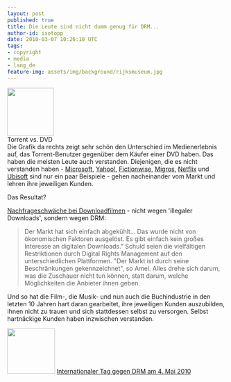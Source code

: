 ```yaml
---
layout: post
published: true
title: Die Leute sind nicht dumm genug für DRM...
author-id: isotopp
date: 2010-03-07 10:26:10 UTC
tags:
- copyright
- media
- lang_de
feature-img: assets/img/background/rijksmuseum.jpg
---
```

<div class="serendipity_imageComment_right" style="width: 107px"><div class="serendipity_imageComment_img"><a class="serendipity_image_link"  href='/uploads/dvd_vs_torrent.jpeg'><!-- s9ymdb:5255 --><img class="serendipity_image_right" width="107" height="110"  src="/uploads/dvd_vs_torrent.serendipityThumb.jpeg"  alt="" /></a></div><div class="serendipity_imageComment_txt">Torrent vs. DVD</div></div> Die Grafik da rechts zeigt sehr schön den Unterschied im Medienerlebnis auf, das Torrent-Benutzer gegenüber dem Käufer einer DVD haben. Das haben die meisten Leute auch verstanden. Diejenigen, die es nicht verstanden haben - <a href='http://blog.koehntopp.de/archives/2077-Microsoft-schaltet-Plays-for-Sure-ab.html'>Microsoft</a>, <a href='http://blog.koehntopp.de/archives/2183-Yahoo!-schaltet-Yahoo-Music-ab.html'>Yahoo!</a>, <a href='http://blog.koehntopp.de/archives/2329-FictionwiseOverdrive-schaltet-DRM-Server-ab.html'>Fictionwise</a>, <a href='http://blog.koehntopp.de/archives/2567-Migros-schaltet-i-m.ch-ab.html'>Migros</a>, <a href='http://blog.koehntopp.de/archives/1945-DRM-Krieg-auf-Anwender-Rechnern.html'>Netflix</a> und <a href='http://www.heise.de/newsticker/meldung/Online-Zwang-fuer-Offline-Spieler-Update-935628.html'>Ubisoft</a> sind nur ein paar Beispiele - gehen nacheinander vom Markt und lehren ihre jeweiligen Kunden.

Das Resultat?

<a href='http://www.golem.de/1003/73471.html'>Nachfrageschwäche bei Downloadfilmen</a> - nicht wegen 'illegaler Downloads', sondern wegen DRM: <blockquote>Der Markt hat sich einfach abgekühlt... Das wurde nicht von ökonomischen Faktoren ausgelöst. Es gibt einfach kein großes Interesse an digitalen Downloads." Schuld seien die vielfältigen Restriktionen durch Digital Rights Management auf den unterschiedlichen Plattformen. "Der Markt ist durch seine Beschränkungen gekennzeichnet", so Amel. Alles drehe sich darum, was die Zuschauer nicht tun können, statt darum, welche Möglichkeiten die Anbieter ihnen geben.</blockquote> Und so hat die Film-, die Musik- und nun auch die Buchindustrie in den letzten 10 Jahren hart daran gearbeitet, ihre jeweiligen Kunden auszubilden, ihnen nicht zu trauen und sich stattdessen selbst zu versorgen. Selbst hartnäckige Kunden haben inzwischen verstanden.

<a class="serendipity_image_link"  href='http://xkcd.com/488/'><!-- s9ymdb:5256 --><img class="serendipity_image_left" width="110" height="104"  src="/uploads/steal_this_comic.serendipityThumb.png"  alt="" /></a>  <a href='http://www.golem.de/1003/73463.html'>Internationaler Tag gegen DRM am 4. Mai 2010 </a>
